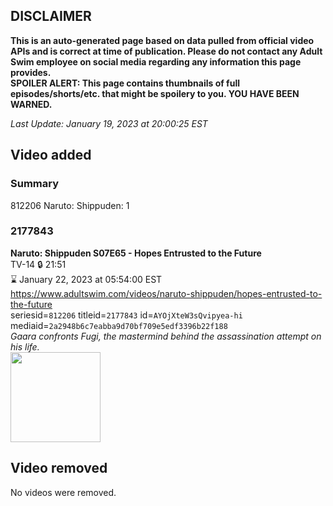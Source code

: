 ## DISCLAIMER
**This is an auto-generated page based on data pulled from official video APIs and is correct at time of publication. Please do not contact any Adult Swim employee on social media regarding any information this page provides.**  
**SPOILER ALERT: This page contains thumbnails of full episodes/shorts/etc. that might be spoilery to you. YOU HAVE BEEN WARNED.**  

_Last Update: January 19, 2023 at 20:00:25 EST_
## Video added
### Summary
812206 Naruto: Shippuden: 1  
### 2177843
**Naruto: Shippuden S07E65 - Hopes Entrusted to the Future**  
TV-14 🔒 21:51  
⌛ January 22, 2023 at 05:54:00 EST  
https://www.adultswim.com/videos/naruto-shippuden/hopes-entrusted-to-the-future  
seriesid=`812206` titleid=`2177843` id=`AYOjXteW3sQvipyea-hi` mediaid=`2a2948b6c7eabba9d70bf709e5edf3396b22f188`  
_Gaara confronts Fugi, the mastermind behind the assassination attempt on his life._  
<a href="https://media.cdn.adultswim.com/uploads/20221004/thumbnails/2_221041020339-NarutoShippuden_413_HopesEntrustedToTheFuture.png"><img src="https://media.cdn.adultswim.com/uploads/20221004/thumbnails/2_221041020339-NarutoShippuden_413_HopesEntrustedToTheFuture.png" height="144px" /></a>
## Video removed
No videos were removed.  

